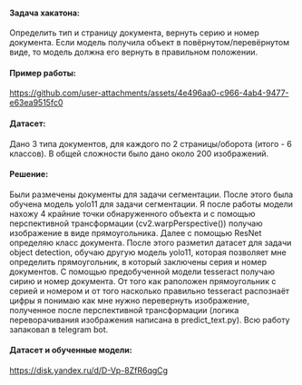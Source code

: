 #### Задача хакатона:
Определить тип и страницу документа, вернуть серию и номер документа. Если модель получила объект в повёрнутом/перевёрнутом виде, то модель должна его вернуть в правильном положении.
#### Пример работы:
https://github.com/user-attachments/assets/4e496aa0-c966-4ab4-9477-e63ea9515fc0
#### Датасет:
Дано 3 типа документов, для каждого по 2 страницы/оборота (итого - 6 классов). В общей сложности было дано около 200 изображений.
#### Решение:
Были размечены документы для задачи сегментации. После этого была обучена модель yolo11 для задачи сегментации. Я после работы модели нахожу 4 крайние точки обнаруженного объекта и с помощью перспективной трансформации (cv2.warpPerspective()) получаю изображение в виде прямоугольника. Далее с помощью ResNet определяю класс документа. После этого разметил датасет для задачи object detection, обучаю другую модель yolo11, которая позволяет мне определить прямоугольник, в который заключены серия и номер документов. С помощью предобученной модели tesseract получаю сирию и номер документа. От того как раположен прямоугольник с серией и номером и от того насколько правильно tesseract распознаёт цифры я понимаю как мне нужно перевернуть изображение, полученное после перспективной трансформации (логика переворачивания изображения написана в predict_text.py). Всю работу запаковал в telegram bot.
#### Датасет и обученные модели:
https://disk.yandex.ru/d/D-Vp-8ZfR6qgCg

